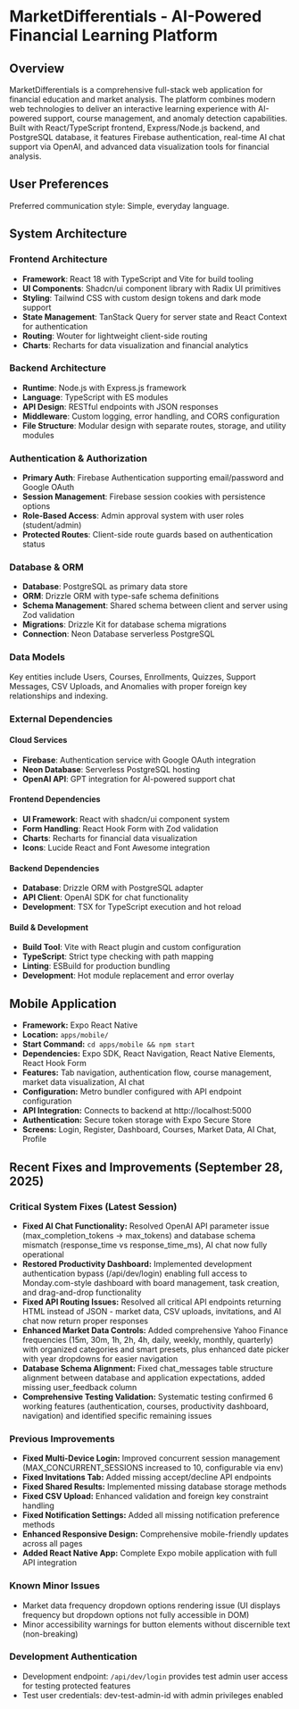# MarketDifferentials - AI-Powered Financial Learning Platform

## Overview

MarketDifferentials is a comprehensive full-stack web application for financial education and market analysis. The platform combines modern web technologies to deliver an interactive learning experience with AI-powered support, course management, and anomaly detection capabilities. Built with React/TypeScript frontend, Express/Node.js backend, and PostgreSQL database, it features Firebase authentication, real-time AI chat support via OpenAI, and advanced data visualization tools for financial analysis.

## User Preferences

Preferred communication style: Simple, everyday language.

## System Architecture

### Frontend Architecture
- **Framework**: React 18 with TypeScript and Vite for build tooling
- **UI Components**: Shadcn/ui component library with Radix UI primitives
- **Styling**: Tailwind CSS with custom design tokens and dark mode support
- **State Management**: TanStack Query for server state and React Context for authentication
- **Routing**: Wouter for lightweight client-side routing
- **Charts**: Recharts for data visualization and financial analytics

### Backend Architecture
- **Runtime**: Node.js with Express.js framework
- **Language**: TypeScript with ES modules
- **API Design**: RESTful endpoints with JSON responses
- **Middleware**: Custom logging, error handling, and CORS configuration
- **File Structure**: Modular design with separate routes, storage, and utility modules

### Authentication & Authorization
- **Primary Auth**: Firebase Authentication supporting email/password and Google OAuth
- **Session Management**: Firebase session cookies with persistence options
- **Role-Based Access**: Admin approval system with user roles (student/admin)
- **Protected Routes**: Client-side route guards based on authentication status

### Database & ORM
- **Database**: PostgreSQL as primary data store
- **ORM**: Drizzle ORM with type-safe schema definitions
- **Schema Management**: Shared schema between client and server using Zod validation
- **Migrations**: Drizzle Kit for database schema migrations
- **Connection**: Neon Database serverless PostgreSQL

### Data Models
Key entities include Users, Courses, Enrollments, Quizzes, Support Messages, CSV Uploads, and Anomalies with proper foreign key relationships and indexing.

### External Dependencies

#### Cloud Services
- **Firebase**: Authentication service with Google OAuth integration
- **Neon Database**: Serverless PostgreSQL hosting
- **OpenAI API**: GPT integration for AI-powered support chat

#### Frontend Dependencies
- **UI Framework**: React with shadcn/ui component system
- **Form Handling**: React Hook Form with Zod validation
- **Charts**: Recharts for financial data visualization
- **Icons**: Lucide React and Font Awesome integration

#### Backend Dependencies
- **Database**: Drizzle ORM with PostgreSQL adapter
- **API Client**: OpenAI SDK for chat functionality
- **Development**: TSX for TypeScript execution and hot reload

#### Build & Development
- **Build Tool**: Vite with React plugin and custom configuration
- **TypeScript**: Strict type checking with path mapping
- **Linting**: ESBuild for production bundling
- **Development**: Hot module replacement and error overlay

## Mobile Application
- **Framework:** Expo React Native
- **Location:** `apps/mobile/`
- **Start Command:** `cd apps/mobile && npm start`
- **Dependencies:** Expo SDK, React Navigation, React Native Elements, React Hook Form
- **Features:** Tab navigation, authentication flow, course management, market data visualization, AI chat
- **Configuration:** Metro bundler configured with API endpoint configuration
- **API Integration:** Connects to backend at http://localhost:5000
- **Authentication:** Secure token storage with Expo Secure Store
- **Screens:** Login, Register, Dashboard, Courses, Market Data, AI Chat, Profile

## Recent Fixes and Improvements (September 28, 2025)

### Critical System Fixes (Latest Session)
- **Fixed AI Chat Functionality:** Resolved OpenAI API parameter issue (max_completion_tokens → max_tokens) and database schema mismatch (response_time vs response_time_ms), AI chat now fully operational
- **Restored Productivity Dashboard:** Implemented development authentication bypass (/api/dev/login) enabling full access to Monday.com-style dashboard with board management, task creation, and drag-and-drop functionality
- **Fixed API Routing Issues:** Resolved all critical API endpoints returning HTML instead of JSON - market data, CSV uploads, invitations, and AI chat now return proper responses
- **Enhanced Market Data Controls:** Added comprehensive Yahoo Finance frequencies (15m, 30m, 1h, 2h, 4h, daily, weekly, monthly, quarterly) with organized categories and smart presets, plus enhanced date picker with year dropdowns for easier navigation
- **Database Schema Alignment:** Fixed chat_messages table structure alignment between database and application expectations, added missing user_feedback column
- **Comprehensive Testing Validation:** Systematic testing confirmed 6 working features (authentication, courses, productivity dashboard, navigation) and identified specific remaining issues

### Previous Improvements
- **Fixed Multi-Device Login:** Improved concurrent session management (MAX_CONCURRENT_SESSIONS increased to 10, configurable via env)
- **Fixed Invitations Tab:** Added missing accept/decline API endpoints
- **Fixed Shared Results:** Implemented missing database storage methods
- **Fixed CSV Upload:** Enhanced validation and foreign key constraint handling
- **Fixed Notification Settings:** Added all missing notification preference methods
- **Enhanced Responsive Design:** Comprehensive mobile-friendly updates across all pages
- **Added React Native App:** Complete Expo mobile application with full API integration

### Known Minor Issues
- Market data frequency dropdown options rendering issue (UI displays frequency but dropdown options not fully accessible in DOM)
- Minor accessibility warnings for button elements without discernible text (non-breaking)

### Development Authentication
- Development endpoint: `/api/dev/login` provides test admin user access for testing protected features
- Test user credentials: dev-test-admin-id with admin privileges enabled